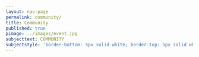 ```yaml
---
layout: nav-page
permalink: community/
title: Community
published: true
pimage: ../images/event.jpg
subjecttext: COMMUNITY
subjectstyle: 'border-bottom: 5px solid white; border-top: 5px solid white;'
---
```


